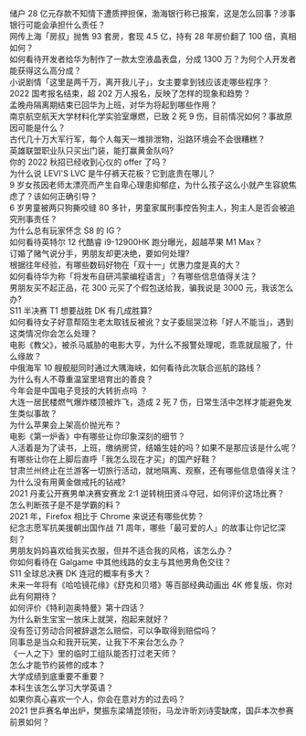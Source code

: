 储户 28 亿元存款不知情下遭质押担保，渤海银行称已报案，这是怎么回事？涉事银行可能会承担什么责任？  
网传上海「房叔」抛售 93 套房，套现 4.5 亿，持有 28 年房价翻了 100 倍，真相如何？  
如何看待开发者给华为制作了一款太空液晶表盘，分成 1300 万？为何个人开发者能获得这么高分成？  
小说剧情「这里是两千万，离开我儿子」，女主要拿到钱应该走哪些程序？  
2022 国考报名结束，超 202 万人报名，反映了怎样的现象和趋势？  
孟晚舟隔离期结束已回华为上班，对华为将起到哪些作用？  
南京航空航天大学材料化学实验室爆燃，已致 2 死 9 伤，目前情况如何？事故原因可能是什么？  
古代几十万大军行军，每个人每天一堆排泄物，沿路环境会不会很糟糕？  
英雄联盟职业队只买出门装，能打赢黄金队吗?  
你的 2022 秋招已经收到心仪的 offer 了吗？  
为什么说 LEVI'S LVC 是牛仔裤天花板？它到底贵在哪儿？  
9 岁女孩因老师太漂亮而产生自卑心理患抑郁症，为什么孩子这么小就产生容貌焦虑了？该如何正确引导？  
6 岁男童被两只狗撕咬缝 80 多针，男童家属刑事控告狗主人，狗主人是否会被追究刑事责任？  
为什么总有玩家怀念 S8 的 IG？  
如何看待英特尔 12 代酷睿 i9-12900HK 跑分曝光，超越苹果 M1 Max？  
订婚了赌气说分手，男朋友却更决绝，要如何处理?  
根据往年经验，有哪些数码好物在「双十一」优惠力度是真的大？  
如何看待华为称「将发布自研鸿蒙编程语言」？有哪些信息值得关注？  
男朋友买不起正品，花 300 元买了个假包送给我，骗我说是 3000 元，我该怎么办?  
S11 半决赛 T1 想要战胜 DK 有几成胜算?  
如何看待女子好意帮陌生老太取钱反被讹？女子委屈哭泣称「好人不能当」，遇到这类情况你会怎么处理？  
电影《教父》，被杀马威胁的电影大亨，为什么不报警处理呢，乖乖就屈服了，什么缘故？  
中俄海军 10 艘舰艇同时通过大隅海峡，如何看待此次联合巡航的路线？  
为什么有人不尊重温室里培育出的善良？  
今年会是中国电子竞技的大转折点吗 ？  
大连一居民楼燃气爆炸楼顶被炸飞，造成 2 死 7 伤，日常生活中怎样才能避免发生类似事故？  
为什么苹果会上架高价抛光布？  
电影《第一炉香》中有哪些让你印象深刻的细节？  
人活着是为了读书，上班，缴纳房贷，结婚生娃的吗？如果不是那应该是什么呢？  
有哪些让你在上脚后直呼「我怎么现在才买」的国产好鞋？  
甘肃兰州终止在兰游客一切旅行活动，就地隔离、观察，还有哪些信息值得关注？  
为什么没有用黄金做戒托的钻戒?  
2021 丹麦公开赛男单决赛安赛龙 2:1 逆转桃田贤斗夺冠，如何评价这场比赛？  
怎么判断孩子是不是学霸的料？  
2021 年，Firefox 相比于 Chrome 来说还有哪些优势？  
纪念志愿军抗美援朝出国作战 71 周年，哪些「最可爱的人」的故事让你记忆深刻？  
男朋友妈妈喜欢给我买衣服，但并不适合我的风格，该怎么办？  
你如何看待在 Galgame 中其他线路的女主与其他男角色交往？  
S11 全球总决赛 DK 连冠的概率有多大？  
未来一年将有《哈哈镜花缘》《舒克和贝塔》等百部经典动画出 4K 修复版，你对此有何期待？  
如何评价《特利迦奥特曼》第十四话？  
为什么新生宝宝一放床上就哭，抱起来就好？  
没有签订劳动合同被辞退怎么赔偿，可以争取得到赔偿吗？  
同事总是当众和我开玩笑，让我下不来台怎么办？  
《一人之下》里的临时工组队能否打过老天师？  
怎么才能节约装修的成本？  
大学成绩到底重要不重要？  
本科生该怎么学习大学英语？  
如果你真心喜欢一个人，你会在意对方的过去吗？  
2021 世乒赛名单出炉，樊振东梁靖崑领衔，马龙许昕刘诗雯缺席，国乒本次参赛前景如何？  
